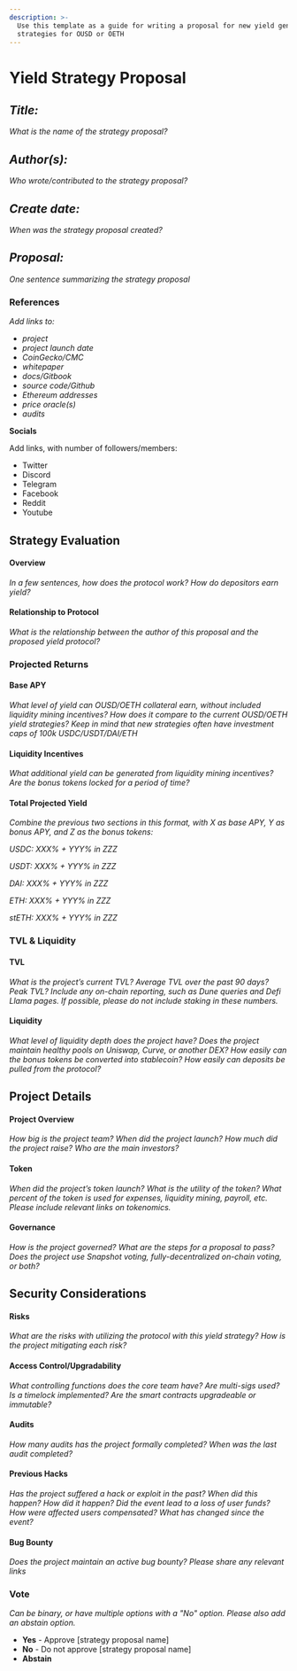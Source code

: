 ```yaml
---
description: >-
  Use this template as a guide for writing a proposal for new yield generating
  strategies for OUSD or OETH
---
```


# Yield Strategy Proposal

## _**Title:**_

_What is the name of the strategy proposal?_

## _**Author(s):**_

_Who wrote/contributed to the strategy proposal?_

## _**Create date:**_

_When was the strategy proposal created?_

## _**Proposal:**_

_One sentence summarizing the strategy proposal_

### **References**

_Add links to:_

* _project_
* _project launch date_
* _CoinGecko/CMC_
* _whitepaper_
* _docs/Gitbook_
* _source code/Github_
* _Ethereum addresses_
* _price oracle(s)_
* _audits_

**Socials**

Add links, with number of followers/members:

* Twitter
* Discord
* Telegram
* Facebook
* Reddit
* Youtube

## Strategy Evaluation

#### Overview

_In a few sentences, how does the protocol work? How do depositors earn yield?_

#### Relationship to Protocol

_What is the relationship between the author of this proposal and the proposed yield protocol?_

### Projected Returns

#### Base APY

_What level of yield can OUSD/OETH collateral earn, without included liquidity mining incentives? How does it compare to the current OUSD/OETH yield strategies? Keep in mind that new strategies often have investment caps of 100k USDC/USDT/DAI/ETH_

#### Liquidity Incentives

_What additional yield can be generated from liquidity mining incentives? Are the bonus tokens locked for a period of time?_

#### Total Projected Yield

_Combine the previous two sections in this format, with X as base APY, Y as bonus APY, and Z as the bonus tokens:_

_USDC: XXX% + YYY% in ZZZ_

_USDT: XXX% + YYY% in ZZZ_

_DAI: XXX% + YYY% in ZZZ_

_ETH: XXX% + YYY% in ZZZ_

_stETH: XXX% + YYY% in ZZZ_

### TVL & Liquidity

#### TVL

_What is the project’s current TVL? Average TVL over the past 90 days? Peak TVL? Include any on-chain reporting, such as Dune queries and Defi Llama pages. If possible, please do not include staking in these numbers._

#### Liquidity

_What level of liquidity depth does the project have? Does the project maintain healthy pools on Uniswap, Curve, or another DEX? How easily can the bonus tokens be converted into stablecoin? How easily can deposits be pulled from the protocol?_

## Project Details

#### Project Overview

_How big is the project team? When did the project launch? How much did the project raise? Who are the main investors?_

#### Token

_When did the project’s token launch? What is the utility of the token? What percent of the token is used for expenses, liquidity mining, payroll, etc. Please include relevant links on tokenomics._

#### Governance

_How is the project governed? What are the steps for a proposal to pass? Does the project use Snapshot voting, fully-decentralized on-chain voting, or both?_

## Security Considerations

#### Risks

_What are the risks with utilizing the protocol with this yield strategy? How is the project mitigating each risk?_

#### Access Control/Upgradability

_What controlling functions does the core team have? Are multi-sigs used? Is a timelock implemented? Are the smart contracts upgradeable or immutable?_

#### Audits

_How many audits has the project formally completed? When was the last audit completed?_

#### Previous Hacks

_Has the project suffered a hack or exploit in the past? When did this happen? How did it happen? Did the event lead to a loss of user funds? How were affected users compensated? What has changed since the event?_

#### Bug Bounty

_Does the project maintain an active bug bounty? Please share any relevant links_

### Vote

_Can be binary, or have multiple options with a "No" option. Please also add an abstain option._

* **Yes** - Approve \[strategy proposal name]
* **No** - Do not approve \[strategy proposal name]
* **Abstain**

